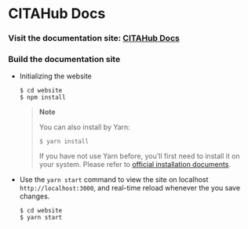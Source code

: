 # CITAHub Docs 

### Visit the documentation site: [CITAHub Docs](https://docs.citahub.com/)

### Build the documentation site

* Initializing the website 

  ```shell
  $ cd website
  $ npm install
  ```
  > **Note**
  > 
  > You can also install by Yarn:
  >
  > ```shell
  > $ yarn install
  > ```
  > If you have not use Yarn before, you'll first need to install it on your system. Please refer to [official installation documents](https://yarnpkg.com/lang/en/docs/install/).

* Use the `yarn start` command to view the site on localhost `http://localhost:3000`, and real-time reload whenever the you save changes.

  ```shell
  $ cd website
  $ yarn start
  ```
